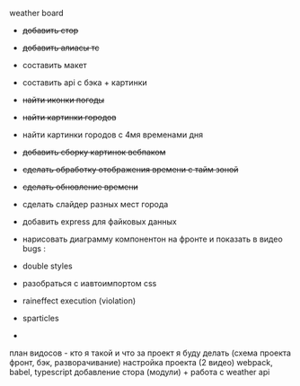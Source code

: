 weather board
- ~~добавить стор~~
- ~~добавить алиасы тс~~

- составить макет

- составить api с бэка + картинки
- ~~найти иконки погоды~~
- ~~найти картинки городов~~
- найти картинки городов с 4мя временами дня
- ~~добавить сборку картинок вебпаком~~
- ~~сделать обработку отображения времени с тайм зоной~~
- ~~сделать обновление времени~~
- сделать слайдер разных мест города
- добавить express для файковых данных
- нарисовать диаграмму компонентон на фронте и показать в видео
bugs :
- double styles
- разобраться с иавтоимпортом css
- raineffect execution (violation)
- sparticles 
- 
 план видосов -
 кто я такой и что за проект я буду делать (схема проекта фронт, бэк, разворачивание)
 настройка проекта (2 видео) webpack, babel, typescript
добавление стора (модули) + работа с weather api

